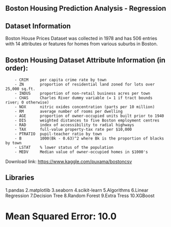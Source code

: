 ## Boston Housing Prediction Analysis - Regression

## Dataset Information
Boston House Prices Dataset was collected in 1978 and has 506 entries with 14 attributes or features for homes from various suburbs in Boston.

## Boston Housing Dataset Attribute Information (in order):
        - CRIM     per capita crime rate by town
        - ZN       proportion of residential land zoned for lots over 25,000 sq.ft.
        - INDUS    proportion of non-retail business acres per town
        - CHAS     Charles River dummy variable (= 1 if tract bounds river; 0 otherwise)
        - NOX      nitric oxides concentration (parts per 10 million)
        - RM       average number of rooms per dwelling
        - AGE      proportion of owner-occupied units built prior to 1940
        - DIS      weighted distances to five Boston employment centres
        - RAD      index of accessibility to radial highways
        - TAX      full-value property-tax rate per $10,000
        - PTRATIO  pupil-teacher ratio by town
        - B        1000(Bk - 0.63)^2 where Bk is the proportion of blacks by town
        - LSTAT    % lower status of the population
        - MEDV     Median value of owner-occupied homes in $1000's
        
Download link: https://www.kaggle.com/puxama/bostoncsv

## Libraries
1.pandas
2.matplotlib
3.seaborn
4.scikit-learn
5.Algorithms
6.Linear Regression
7.Decision Tree
8.Random Forest
9.Extra Tress
10.XGBoost
# Mean Squared Error: 10.0
